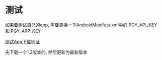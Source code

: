 # 测试

如果要测试自己的app, 需要更换一下AndroidManifest.xml中的 PGY_API_KEY 和 PGY_APP_KEY

[测试App下载地址](https://www.pgyer.com/68942cb39ae2d1cc426f816ca10d02e8)

先下载一个1.3版本的, 然后更新为最新版本